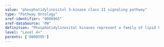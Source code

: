 ```yaml
---
value: "phosphatidylinositol 3-kinase class II signaling pathway"
type: "Pathway Ontology"
xref-identifier: "0000965"
xref-dataSource: "PW"
definition: "Phosphatidylinositol kinases represent a family of lipid kinases that phosphorylate the 3' position of the inositol ring in target substrates. They are grouped into three classes: class I further subdivided into subclass A and B, class II and class III. By far the best known and characterized is class I, particularly IA that signals downstream of receptor tyrosine kinases and engages the Akt family of kinases."
level: "Level 4+"
parents: ['0000595']
---
```

